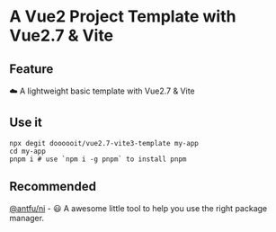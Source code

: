 # A Vue2 Project Template with Vue2.7 & Vite

## Feature

☁️ A lightweight basic template with Vue2.7 & Vite

## Use it

```shell
npx degit doooooit/vue2.7-vite3-template my-app
cd my-app
pnpm i # use `npm i -g pnpm` to install pnpm
```

## Recommended

[@antfu/ni](https://github.com/antfu/ni) - 😃 A awesome little tool to help you use the right package manager.
